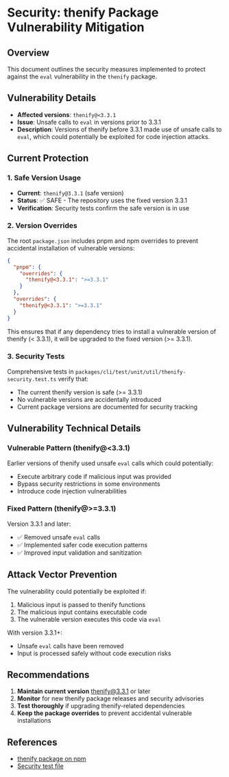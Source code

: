 # Security: thenify Package Vulnerability Mitigation

## Overview

This document outlines the security measures implemented to protect against the `eval` vulnerability in the `thenify` package.

## Vulnerability Details

- **Affected versions**: `thenify@<3.3.1`
- **Issue**: Unsafe calls to `eval` in versions prior to 3.3.1
- **Description**: Versions of thenify before 3.3.1 made use of unsafe calls to `eval`, which could potentially be exploited for code injection attacks.

## Current Protection

### 1. Safe Version Usage
- **Current**: `thenify@3.3.1` (safe version)
- **Status**: ✅ SAFE - The repository uses the fixed version 3.3.1
- **Verification**: Security tests confirm the safe version is in use

### 2. Version Overrides
The root `package.json` includes pnpm and npm overrides to prevent accidental installation of vulnerable versions:

```json
{
  "pnpm": {
    "overrides": {
      "thenify@<3.3.1": ">=3.3.1"
    }
  },
  "overrides": {
    "thenify@<3.3.1": ">=3.3.1"
  }
}
```

This ensures that if any dependency tries to install a vulnerable version of thenify (< 3.3.1), it will be upgraded to the fixed version (>= 3.3.1).

### 3. Security Tests
Comprehensive tests in `packages/cli/test/unit/util/thenify-security.test.ts` verify that:
- The current thenify version is safe (>= 3.3.1)
- No vulnerable versions are accidentally introduced
- Current package versions are documented for security tracking

## Vulnerability Technical Details

### Vulnerable Pattern (thenify@<3.3.1)
Earlier versions of thenify used unsafe `eval` calls which could potentially:
- Execute arbitrary code if malicious input was provided
- Bypass security restrictions in some environments
- Introduce code injection vulnerabilities

### Fixed Pattern (thenify@>=3.3.1)
Version 3.3.1 and later:
- ✅ Removed unsafe `eval` calls
- ✅ Implemented safer code execution patterns
- ✅ Improved input validation and sanitization

## Attack Vector Prevention

The vulnerability could potentially be exploited if:
1. Malicious input is passed to thenify functions
2. The malicious input contains executable code
3. The vulnerable version executes this code via `eval`

With version 3.3.1+:
- Unsafe `eval` calls have been removed
- Input is processed safely without code execution risks

## Recommendations

1. **Maintain current version** thenify@3.3.1 or later
2. **Monitor** for new thenify package releases and security advisories
3. **Test thoroughly** if upgrading thenify-related dependencies
4. **Keep the package overrides** to prevent accidental vulnerable installations

## References

- [thenify package on npm](https://www.npmjs.com/package/thenify)
- [Security test file](./packages/cli/test/unit/util/thenify-security.test.ts)
